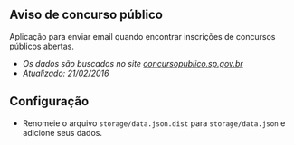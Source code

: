 ## Aviso de concurso público

Aplicação para enviar email quando encontrar inscrições de concursos públicos abertas.

- *Os dados são buscados no site [concursopublico.sp.gov.br](http://www.concursopublico.sp.gov.br/)*
- *Atualizado: 21/02/2016*

## Configuração

- Renomeie o arquivo `storage/data.json.dist` para `storage/data.json` e adicione seus dados.
